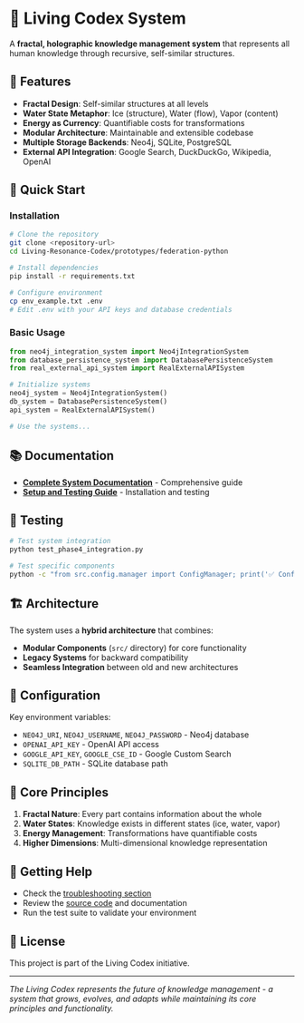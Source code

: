 # 🚀 Living Codex System

A **fractal, holographic knowledge management system** that represents all human knowledge through recursive, self-similar structures.

## 🌟 **Features**

- **Fractal Design**: Self-similar structures at all levels
- **Water State Metaphor**: Ice (structure), Water (flow), Vapor (content)
- **Energy as Currency**: Quantifiable costs for transformations
- **Modular Architecture**: Maintainable and extensible codebase
- **Multiple Storage Backends**: Neo4j, SQLite, PostgreSQL
- **External API Integration**: Google Search, DuckDuckGo, Wikipedia, OpenAI

## 🚀 **Quick Start**

### **Installation**
```bash
# Clone the repository
git clone <repository-url>
cd Living-Resonance-Codex/prototypes/federation-python

# Install dependencies
pip install -r requirements.txt

# Configure environment
cp env_example.txt .env
# Edit .env with your API keys and database credentials
```

### **Basic Usage**
```python
from neo4j_integration_system import Neo4jIntegrationSystem
from database_persistence_system import DatabasePersistenceSystem
from real_external_api_system import RealExternalAPISystem

# Initialize systems
neo4j_system = Neo4jIntegrationSystem()
db_system = DatabasePersistenceSystem()
api_system = RealExternalAPISystem()

# Use the systems...
```

## 📚 **Documentation**

- **[Complete System Documentation](COMPLETE_SYSTEM_DOCUMENTATION.md)** - Comprehensive guide
- **[Setup and Testing Guide](COMPREHENSIVE_SETUP_AND_TESTING_GUIDE.md)** - Installation and testing

## 🧪 **Testing**

```bash
# Test system integration
python test_phase4_integration.py

# Test specific components
python -c "from src.config.manager import ConfigManager; print('✅ Config system working')"
```

## 🏗️ **Architecture**

The system uses a **hybrid architecture** that combines:
- **Modular Components** (`src/` directory) for core functionality
- **Legacy Systems** for backward compatibility
- **Seamless Integration** between old and new architectures

## 🔧 **Configuration**

Key environment variables:
- `NEO4J_URI`, `NEO4J_USERNAME`, `NEO4J_PASSWORD` - Neo4j database
- `OPENAI_API_KEY` - OpenAI API access
- `GOOGLE_API_KEY`, `GOOGLE_CSE_ID` - Google Custom Search
- `SQLITE_DB_PATH` - SQLite database path

## 🌟 **Core Principles**

1. **Fractal Nature**: Every part contains information about the whole
2. **Water States**: Knowledge exists in different states (ice, water, vapor)
3. **Energy Management**: Transformations have quantifiable costs
4. **Higher Dimensions**: Multi-dimensional knowledge representation

## 🚀 **Getting Help**

- Check the [troubleshooting section](COMPLETE_SYSTEM_DOCUMENTATION.md#-troubleshooting)
- Review the [source code](src/) and documentation
- Run the test suite to validate your environment

## 📄 **License**

This project is part of the Living Codex initiative.

---

*The Living Codex represents the future of knowledge management - a system that grows, evolves, and adapts while maintaining its core principles and functionality.*
